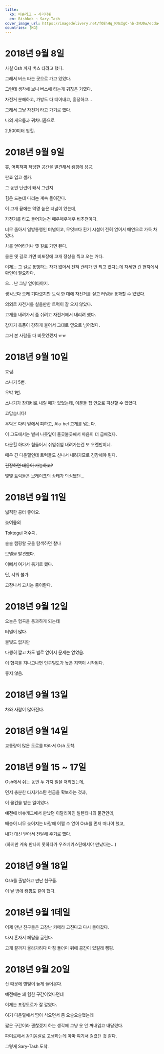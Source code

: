 ```yaml
---
title:
  ko: 비슈케크 ~ 사리타쉬
  en: Bishkek ~ Sary-Tash
cover_image_url: https://imagedelivery.net/fOEhHq_KNsIgC-hb-3NU0w/ecda4d7e-24c9-4806-355f-13795103e600/post
countries: [KG]
---
```


# 2018년 9월 8일

<ui-lazy-image cfId="0ad67f6f-c4eb-4c35-ebd4-de64f6cc8800" />

사실 Osh 까지 버스 타려고 했다.

그래서 버스 타는 곳으로 가고 있었다.

<ui-lazy-image cfId="4f563aa9-6e94-471b-b8d5-d07364cb5000" />

그런데 생각해 보니 버스에 타는게 귀찮은 거였다.

자전거 분해하고, 가방도 다 떼어내고, 흥정하고...

<ui-lazy-image cfId="3d5ede71-dd8b-4d90-6273-414a29d9c500" />

그래서 그냥 자전거 타고 가기로 했다.

<ui-lazy-image cfId="53d4398f-dd07-4578-f32a-5a641154b200" />

나의 게으름과 귀차니즘으로

<ui-lazy-image cfId="4165cb20-3dbf-45bf-4a1b-3d9c259ea500" />

2,500미터 업힐.

# 2018년 9월 9일

<ui-lazy-image cfId="8333b131-de02-4e2a-d06c-1d074d886500" />

휴, 어찌저찌 적당한 공간을 발견해서 캠핑에 성공.

<ui-lazy-image cfId="9218430f-006a-4148-3dc1-afb18c728b00" />

판쵸 입고 셀카.

<ui-lazy-image cfId="98d407e3-450f-4774-e7b2-1e5633870400" />

그 동안 단련이 돼서 그런지

<ui-lazy-image cfId="bd5e34a4-d569-4da3-57cb-4e00f3301800" />

힘은 드는데 다리는 계속 돌아간다.

<ui-lazy-image cfId="161fb9ad-3c4c-41bc-cf71-2a6d5f681000" />

이 고개 끝에는 악명 높은 터널이 있는데,

<ui-lazy-image cfId="c23b99b9-0b6d-469d-afe6-9abbad915a00" />

자전거를 타고 들어가는건 매우매우매우 비추천이다.

너무 좁아서 일방통행인 터널이고, 무엇보다 환기 시설이 전혀 없어서 매연으로 가득 차있다.

<ui-lazy-image cfId="4fb07395-abd2-41be-5ca3-8a73c4e9f900" />

차를 얻어타거나 옛 길로 가면 된다.

물론 옛 길로 가면 비포장에 고개 정상을 찍고 오는 거다.

<ui-lazy-image cfId="8c3c69af-c67d-42b0-5825-69d2d073bc00" />

이제는 그 길로 통행하는 차가 없어서 전혀 관리가 안 되고 있다는데 자세한 건 현지에서 확인이 필요하다.

<ui-lazy-image cfId="ce4259a6-d50b-46fb-e21b-6eb978707400" />

으... 난 그냥 얻어타야지.

<ui-lazy-image cfId="3d0fe153-1430-4e07-320a-f8c088d61300" />

생각보다 오래 기다렸지만 트럭 한 대에 자전거를 싣고 터널을 통과할 수 있었다.

의외로 자전거를 실을만한 트럭이 잘 오지 않았다.

<ui-lazy-image cfId="177f5705-8b70-445c-6875-8bd384ae6e00" />

고개를 내려가서 좀 쉬려고 자전거에서 내리려 했다.

갑자기 측풍이 강하게 불어서 그대로 옆으로 넘어졌다.

그거 본 사람들 다 비웃었겠지 ㅠㅠ

# 2018년 9월 10일

<ui-lazy-image cfId="7f84c6d7-ac26-4ee3-b753-7117541c5800" />

흐림.

소나기 5번.

우박 1번.

<ui-lazy-image cfId="cace7ab9-c9d9-48ec-6c42-0b9f135d1400" />

소나기가 장대비로 내릴 때가 있었는데, 이분들 집 안으로 피신할 수 있었다.

고맙습니다!

<ui-lazy-image cfId="8974ce22-a52c-46dd-a9af-2f26f5085c00" />

우박은 다리 밑에서 피하고, Ala-bel 고개를 넘는다.

이 고도에서는 벌써 나뭇잎이 울긋불긋해서 마음이 더 급해졌다.

<ui-lazy-image cfId="70c5898f-fafe-41aa-394a-20b75e2b7900" />

다운힐 하다가 힘들어서 쉬엄쉬엄 내려가는건 또 오랜만이네.

매우 긴 다운힐인데 트럭들도 신나서 내려가므로 긴장해야 된다.

~~긴장하면 대응이 가능하고?~~

몇몇 트럭들은 브레이크의 상태가 의심됐던...

# 2018년 9월 11일

<ui-lazy-image cfId="db5f0b4d-ddd0-4a90-536f-ba762cfa2900" />

넓직한 공터 좋아요.

<ui-lazy-image cfId="87625d26-2fdb-4abe-443f-bc92f0812000" />

늦여름의

<ui-lazy-image cfId="7b7e300e-4a64-474d-4ab5-c3e974acbc00" />

Toktogul 저수지.

<ui-lazy-image cfId="d02d5a74-f3cb-48cc-6d90-ba41e2b35200" />

<ui-lazy-image cfId="7c04a895-5570-4820-c1d1-e11a11466300" />

<ui-lazy-image cfId="194d7973-27a3-47ec-1898-432e236d8800" />

<ui-lazy-image cfId="8d9c7b5d-8bf2-4c19-c6ae-7c26b1cd4100" />

<ui-lazy-image cfId="61f14594-87f8-4d9c-7b1c-a7bd2e74e900" />

슬슬 캠핑할 곳을 탐색하던 찰나

<ui-lazy-image cfId="85060a49-8564-4ddd-b8de-8eea6d4c1f00" />

<ui-lazy-image cfId="78cc891e-c1b3-4c4d-3fd4-3ce74e7dee00" />

모텔을 발견했다.

<ui-lazy-image cfId="bebe295d-399a-4a7f-ace4-221af9ba3200" />

이뻐서 여기서 묶기로 했다.

<ui-lazy-image cfId="87115f64-62a0-4757-9d20-43482636d100" />

단, 샤워 불가.

<ui-lazy-image cfId="f1d1968c-8b2f-4d63-8152-a43ede257b00" />

고장나서 고치는 중이란다.

# 2018년 9월 12일

<ui-lazy-image cfId="ec788cf2-68d1-406c-fdde-4955ac58ac00" />

오늘은 협곡을 통과하게 되는데

<ui-lazy-image cfId="2c843b0e-3458-4c6b-befc-608a8299da00" />

터널이 많다.

<ui-lazy-image cfId="a4c9dafc-2277-43f1-f850-f76a1d274800" />

불빛도 없지만

<ui-lazy-image cfId="b37374bb-4192-4fc1-b974-7b506a93ed00" />

다행히 짧고 차도 별로 없어서 문제는 없었음.

<ui-lazy-image cfId="01b17972-b0fd-4117-8349-200f7c848d00" />

이 협곡을 지나고나면 인구밀도가 높은 지역이 시작된다.

<ui-lazy-image cfId="4b6bffd2-0171-40d3-c90a-60d3062fbe00" />

좋지 않음.

# 2018년 9월 13일

<ui-lazy-image cfId="4da973f0-8090-4f73-cd14-640162213a00" />

차와 사람이 많아진다.

# 2018년 9월 14일

교통량이 많은 도로를 따라서 Osh 도착.

# 2018년 9월 15 ~ 17일

<ui-lazy-image cfId="88890fde-7951-4889-8aea-67bde2f4dd00" />

Osh에서 쉬는 동안 두 가지 일을 처리했는데,

<ui-lazy-image cfId="5eb087b8-7de8-45f0-6865-d6a2b98fc100" />

먼저 충분한 타지키스탄 현금을 확보하는 것과,

<ui-lazy-image cfId="a789b6f5-bf31-49dc-fdde-5472cfde2d00" />

이 물건을 받는 일이었다.

<ui-lazy-image cfId="2099bdeb-9639-4e35-9a0e-6f4530a42e00" />

예전에 비슈케크에서 만났던 이탈리아인 발렌티나의 물건인데,

배송이 너무 늦어지는 바람에 어쩔 수 없이 Osh를 먼저 떠나야 했고,

내가 대신 받아서 전달해 주기로 했다.

(하지만 계속 만나지 못하다가 우즈베키스탄에서야 만났다는...)

# 2018년 9월 18일

<ui-lazy-image cfId="8b8d7345-ae09-47bd-83bf-db9be1b7fa00" />

Osh를 출발하고 만난 친구들.

<ui-lazy-image cfId="a16b36bd-cf83-45b4-8f67-94c363384500" />

이 날 밤에 캠핑도 같이 했다.

# 2018년 9월 1데일

<ui-lazy-image cfId="9b968ff1-a98b-44aa-8242-a7e061ebc200" />

어제 만난 친구들은 고장난 카메라 고친다고 다시 돌아갔다.

<ui-lazy-image cfId="8f2a8f95-045d-4677-1e67-08c62bfa7700" />

다시 혼자서 페달을 굴린다.

<ui-lazy-image cfId="54b91506-6f72-4bc2-233f-f304a6bf9e00" />

고개 끝까지 올라가려다 마침 돌더미 뒤에 공간이 있길래 캠핑.

# 2018년 9월 20일

<ui-lazy-image cfId="ab92b29d-fb06-4d84-aa5b-b88aa9b10500" />

산 때문에 햇빛이 늦게 들어온다.

<ui-lazy-image cfId="ac86240e-8056-4f94-84de-51b23ba86600" />

예전에는 꽤 험한 구간이었다던데

<ui-lazy-image cfId="738b7cf4-db1c-4de0-7398-429cd0b9a900" />

이제는 포장도로가 잘 깔였다.

<ui-lazy-image cfId="29d5c455-6345-4173-31cc-b21351578400" />

여기 다운힐에서 땀이 식으면서 좀 으슬으슬했는데

짧은 구간이라 괜찮겠지 하는 생각에 그냥 옷 안 꺼내입고 내달렸다.

<ui-lazy-image cfId="ac45bd0c-8651-420c-f63d-2b88cddf5f00" />

파미르에서 감기몸살로 고생하는데 아마 여기서 걸렸던 것 같다.

<ui-lazy-image cfId="1faffe0e-6b4f-4523-3951-d95b3f12fd00" />

그렇게 Sary-Tash 도착.
